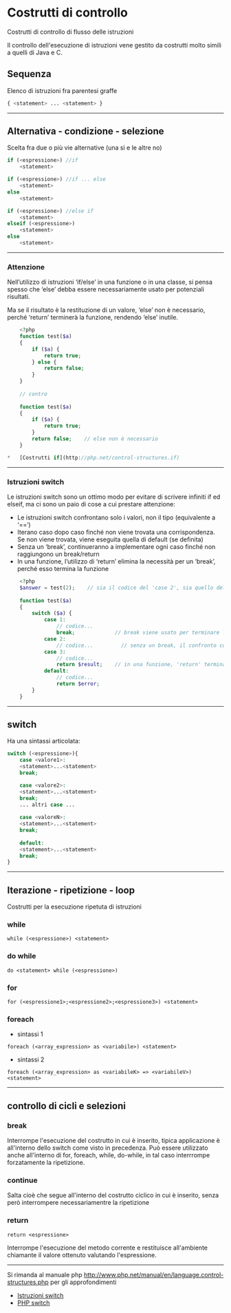 # Costrutti di controllo

Costrutti di controllo di flusso delle istruzioni

Il controllo dell'esecuzione di istruzioni vene gestito da costrutti molto simili a quelli di Java e C.

## Sequenza
Elenco di istruzioni fra parentesi graffe

```php
{ <statement> ... <statement> }
```

---

## Alternativa - condizione - selezione 

Scelta fra due o più vie alternative (una sì e le altre no)
```php
if (<espressione>) //if
    <statement>

if (<espressione>) //if ... else
    <statement>
else 
    <statement>

if (<espressione>) //else if
    <statement>
elseif (<espressione>) 
    <statement>
else 
    <statement>
```

---


### Attenzione

Nell’utilizzo di istruzioni ‘if/else’ in una funzione o in una classe, si pensa spesso che ‘else’ debba essere necessariamente usato per potenziali risultati.

Ma se il risultato è la restituzione di un valore, ‘else’ non è necessario, perché ‘return’ terminerà la funzione, rendendo ‘else’ inutile.

```php
    <?php
    function test($a)
    {
        if ($a) {
            return true;
        } else {
            return false;
        }
    }
    
    // contro
    
    function test($a)
    {
        if ($a) {
            return true;
        }
        return false;    // else non è necessario
    }

*   [Costrutti if](http://php.net/control-structures.if)
```

---

### Istruzioni switch

Le istruzioni switch sono un ottimo modo per evitare di scrivere infiniti if ed elseif, ma ci sono un paio di cose a cui prestare attenzione:

*   Le istruzioni switch confrontano solo i valori, non il tipo (equivalente a ‘==’)
*   Iterano caso dopo caso finché non viene trovata una corrispondenza. Se non viene trovata, viene eseguita quella di default (se definita)
*   Senza un ‘break’, continueranno a implementare ogni caso finché non raggiungono un break/return
*   In una funzione, l’utilizzo di ‘return’ elimina la necessità per un ‘break’, perché esso termina la funzione

```php
    <?php
    $answer = test(2);    // sia il codice del 'case 2', sia quello del 'case 3' saranno implementati
    
    function test($a)
    {
        switch ($a) {
            case 1:
                // codice...
                break;             // break viene usato per terminare l'istruzione switch
            case 2:
                // codice...         // senza un break, il confronto continua fino al caso 3
            case 3:
                // codice...
                return $result;    // in una funzione, 'return' termina la funzione
            default:
                // codice...
                return $error;
        }
    }
```

---


## switch
Ha una sintassi articolata:

```php 
switch (<espressione>){
    case <valore1>:
    <statement>...<statement>
    break;

    case <valore2>:
    <statement>...<statement>
    break;
    ... altri case ...
    
    case <valoreN>:
    <statement>...<statement>
    break;
    
    default:
    <statement>...<statement>
    break;
}
```

---


## Iterazione - ripetizione - loop

Costrutti per la esecuzione ripetuta di istruzioni

### while
```while (<espressione>) <statement>```

### do while
```do <statement> while (<espressione>)```

### for
```for (<espressione1>;<espressione2>;<espressione3>) <statement>```


### foreach

* sintassi 1

```foreach (<array_expression> as <variabile>) <statement>```

* sintassi 2

```foreach (<array_expression> as <variabileK> => <variabileV>)<statement>```

---

## controllo di cicli e selezioni

### break

Interrompe l'esecuzione del costrutto in cui è inserito, tipica applicazione è all'interno dello
switch come visto in precedenza. Può essere utilizzato anche all'interno di for, foreach,
while, do-while, in tal caso interrrompe forzatamente la ripetizione.

### continue

Salta cioè che segue all'interno del costrutto ciclico in cui è inserito, senza però
interrompere necessariamentre la ripetizione


### return
```return <espressione>```

Interrompe l'esecuzione del metodo corrente e restituisce all'ambiente chiamante il valore
ottenuto valutando l'espressione.

---


Si rimanda al manuale php http://www.php.net/manual/en/language.control-structures.php
per gli approfondimenti
*   [Istruzioni switch](http://php.net/control-structures.switch)
*   [PHP switch](http://phpswitch.com/)

